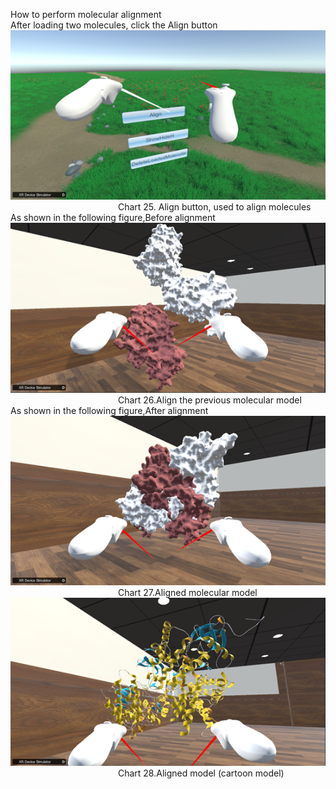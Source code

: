 How to perform molecular alignment  
After loading two molecules, click the Align button  
![图片25](png/图片25.png "图片25")  
&emsp;&emsp;&emsp;&emsp;&emsp;&emsp;&emsp;&emsp;&emsp;&emsp;&emsp;&emsp;
Chart 25. Align button, used to align molecules  
As shown in the following figure,Before alignment  
 ![图片26](png/图片26.png "图片26")  
&emsp;&emsp;&emsp;&emsp;&emsp;&emsp;&emsp;&emsp;&emsp;&emsp;&emsp;&emsp;
Chart 26.Align the previous molecular model  
As shown in the following figure,After alignment  
 ![图片27](png/图片27.png "图片27")  
&emsp;&emsp;&emsp;&emsp;&emsp;&emsp;&emsp;&emsp;&emsp;&emsp;&emsp;&emsp;
Chart 27.Aligned molecular model  
  ![图片28](png/图片28.png "图片28")  
&emsp;&emsp;&emsp;&emsp;&emsp;&emsp;&emsp;&emsp;&emsp;&emsp;&emsp;&emsp;
Chart 28.Aligned model (cartoon model)  
